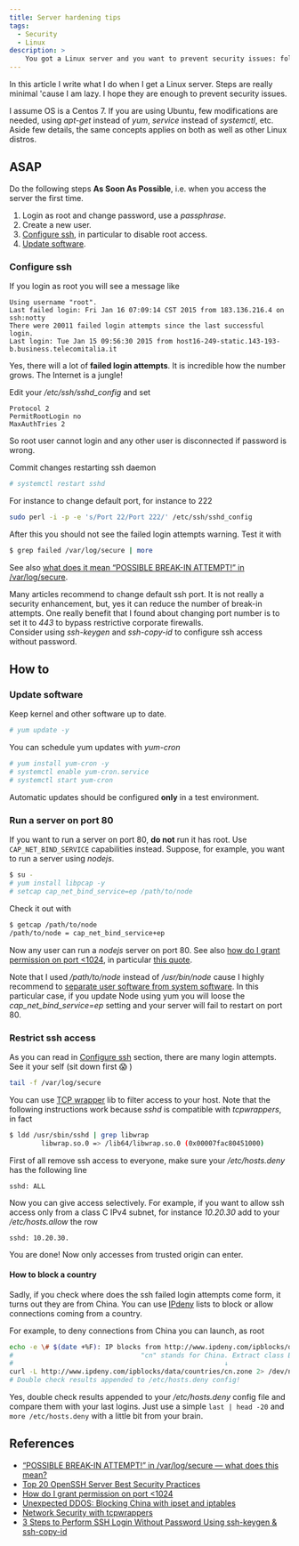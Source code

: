 ```yaml
---
title: Server hardening tips
tags:
  - Security
  - Linux
description: >
    You got a Linux server and you want to prevent security issues: follow these instructions.
---
```


In this article I write what I do when I get a Linux server. Steps are really minimal 'cause I am lazy. I hope they are enough to prevent security issues.

<div class="paper info">I assume OS is a Centos 7. If you are using Ubuntu, few modifications are needed, using <em>apt-get</em> instead of <em>yum</em>, <em>service</em> instead of <em>systemctl</em>, etc. Aside few details, the same concepts applies on both as well as other Linux distros.</div>

## ASAP

<div class="paper warning">Do the following steps <strong>As Soon As Possible</strong>, i.e. when you access the server the first time.</div>

1. Login as root and change password, use a *passphrase*.
2. Create a new user.
3. [Configure ssh](#configure-ssh), in particular to disable root access.
4. [Update software](#update-software).

### Configure ssh

If you login as root you will see a message like

```
Using username "root".
Last failed login: Fri Jan 16 07:09:14 CST 2015 from 183.136.216.4 on ssh:notty
There were 20011 failed login attempts since the last successful login.
Last login: Tue Jan 15 09:56:30 2015 from host16-249-static.143-193-b.business.telecomitalia.it
```

Yes, there will a lot of **failed login attempts**. It is incredible how the number grows. The Internet is a jungle!

Edit your */etc/ssh/sshd_config* and set

```
Protocol 2
PermitRootLogin no
MaxAuthTries 2
```

So root user cannot login and any other user is disconnected if password is wrong.

Commit changes restarting ssh daemon

```bash
# systemctl restart sshd
```

For instance to change default port, for instance to 222

```bash
sudo perl -i -p -e 's/Port 22/Port 222/' /etc/ssh/sshd_config
```

After this you should not see the failed login attempts warning. Test it with

```bash
$ grep failed /var/log/secure | more
```

See also [what does it mean “POSSIBLE BREAK-IN ATTEMPT!” in /var/log/secure][1].

<div class="paper info">Many articles recommend to change default ssh port. It is not really a security enhancement, but, yes it can reduce the number of break-in attempts. One really benefit that I found about changing port number is to set it to <em>443</em> to bypass restrictive corporate firewalls.</div>

<div class="paper warning">Consider using <em>ssh-keygen</em> and <em>ssh-copy-id</em> to configure ssh access without password.</div>

## How to

### Update software

Keep kernel and other software up to date.

```bash
# yum update -y
```

You can schedule yum updates with *yum-cron*

```bash
# yum install yum-cron -y
# systemctl enable yum-cron.service
# systemctl start yum-cron
```

<div class="paper warning">Automatic updates should be configured <strong>only</strong> in a test environment.</div>

### Run a server on port 80

If you want to run a server on port 80, **do not** run it has root.
Use `CAP_NET_BIND_SERVICE` capabilities instead. Suppose, for example, you want to run a server using *nodejs*.

```bash
$ su -
# yum install libpcap -y
# setcap cap_net_bind_service=ep /path/to/node
```

Check it out with

```bash
$ getcap /path/to/node
/path/to/node = cap_net_bind_service+ep
```

Now any user can run a *nodejs* server on port 80. See also [how do I grant permission on port <1024][3], in particular [this quote](http://forums.fedoraforum.org/showpost.php?p=1129664&postcount=7).

<div class="paper warning">Note that I used <em>/path/to/node</em> instead of <em>/usr/bin/node</em> cause I highly recommend to <a href="http://g14n.info/dotsoftware">separate user software from system software</a>.
In this particular case, if you update Node using yum you will loose the <em>cap_net_bind_service=ep</em> setting and your server will fail to restart on port 80.</div>

### Restrict ssh access

As you can read in [Configure ssh](#configure-ssh) section, there are many login attempts. See it your self (sit down first 😱 )

```bash
tail -f /var/log/secure
```

You can use [TCP wrapper][4] lib to filter access to your host. Note that the following instructions work because *sshd* is compatible with *tcpwrappers*, in fact

```bash
$ ldd /usr/sbin/sshd | grep libwrap
        libwrap.so.0 => /lib64/libwrap.so.0 (0x00007fac80451000)
```

First of all remove ssh access to everyone, make sure your */etc/hosts.deny* has the following line

```
sshd: ALL
```

Now you can give access selectively. For example, if you want to allow ssh access only from a class C IPv4 subnet, for instance *10.20.30* add to your */etc/hosts.allow* the row

```
sshd: 10.20.30.
```

You are done! Now only accesses from trusted origin can enter.

#### How to block a country

Sadly, if you check where does the ssh failed login attempts come form, it turns out they are from China. You can use [IPdeny][6] lists to block or allow connections coming from a country.

For example, to deny connections from China you can launch, as root

```bash
echo -e \# $(date +%F): IP blocks from http://www.ipdeny.com/ipblocks/data/countries/cn.zone >> /etc/hosts.deny
#                                "cn" stands for China. Extract class B subnets.  Prepend "sshd:"; append "." .
#                                                     ↓                        ↓                              ↓
curl -L http://www.ipdeny.com/ipblocks/data/countries/cn.zone 2> /dev/null     | cut -d . -f1-2 | sort | uniq | while read subnet; do echo sshd: ${subnet}.; done >> /etc/hosts.deny
# Double check results appended to /etc/hosts.deny config!
```

Yes, double check results appended to your */etc/hosts.deny* config file and compare them with your last logins. Just use a simple `last | head -20` and `more /etc/hosts.deny` with a little bit from your brain.

## References

* [“POSSIBLE BREAK-IN ATTEMPT!” in /var/log/secure — what does this mean?][1]
* [Top 20 OpenSSH Server Best Security Practices][2]
* [How do I grant permission on port <1024][3]
* [Unexpected DDOS: Blocking China with ipset and iptables][5]
* [Network Security with tcpwrappers][7]
* [3 Steps to Perform SSH Login Without Password Using ssh-keygen & ssh-copy-id][8]

[1]: http://serverfault.com/questions/260706/possible-break-in-attempt-in-var-log-secure-what-does-this-mean "“POSSIBLE BREAK-IN ATTEMPT!” in /var/log/secure — what does this mean?"
[2]: http://www.cyberciti.biz/tips/linux-unix-bsd-openssh-server-best-practices.html "Top 20 OpenSSH Server Best Security Practices"
[3]: http://forums.fedoraforum.org/showthread.php?t=207398 "How do I grant permission on port <1024"
[4]: https://en.wikipedia.org/wiki/TCP_Wrapper "TCP wrapper"
[5]: https://mattwilcox.net/web-development/unexpected-ddos-blocking-china-with-ipset-and-iptables/ "Unexpected DDOS: Blocking China with ipset and iptables"
[6]: http://www.ipdeny.com/ "IPdeny"
[7]: https://ubuntu-tutorials.com/2007/09/02/network-security-with-tcpwrappers-hostsallow-and-hostsdeny/ "Network Security with tcpwrappers"
[8]: http://www.thegeekstuff.com/2008/11/3-steps-to-perform-ssh-login-without-password-using-ssh-keygen-ssh-copy-id/ "3 Steps to Perform SSH Login Without Password Using ssh-keygen & ssh-copy-id"

